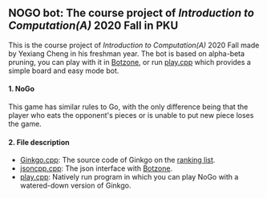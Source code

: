 ## NOGO bot: The course project of *Introduction to Computation(A)* 2020 Fall in PKU
This is the course project of *Introduction to Computation(A)* 2020 Fall made by Yexiang Cheng in his freshman year. The bot is based on alpha-beta pruning, you can play with it in [Botzone](https://botzone.org.cn/), or run [play.cpp](play.cpp) which provides a simple board and easy mode bot.

#### 1. NoGo
This game has similar rules to Go, with the only difference being that the player who eats the opponent's pieces or is unable to put new piece loses the game. 
#### 2. File description
- [Ginkgo.cpp](Ginkgo.cpp): The source code of Ginkgo on the [ranking list](https://botzone.org.cn/game/ranklist/5ab65ae77ec1de5c52e18940?page=0#5fe311b6d9383f7579a47911).
- [jsoncpp.cpp](jsoncpp.cpp): The json interface with [Botzone](https://botzone.org.cn/). 
- [play.cpp](play.cpp): Natively run program in which you can play NoGo with a watered-down version of Ginkgo. 